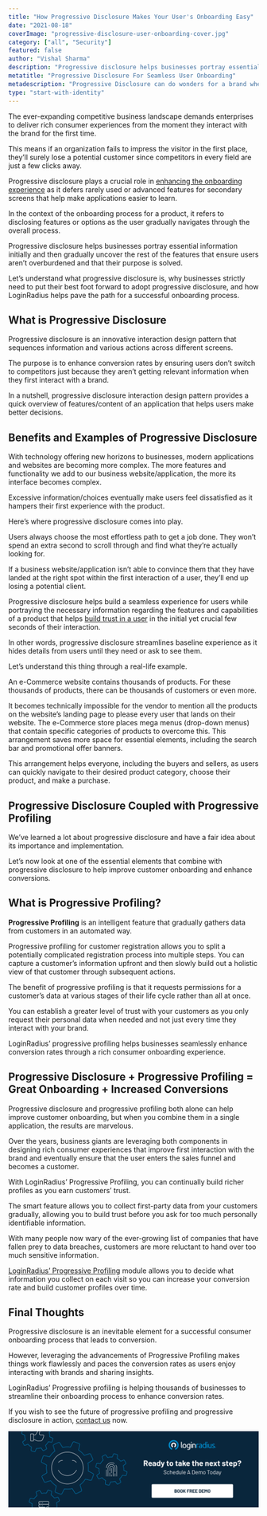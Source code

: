 ```yaml
---
title: "How Progressive Disclosure Makes Your User's Onboarding Easy"
date: "2021-08-18"
coverImage: "progressive-disclosure-user-onboarding-cover.jpg"
category: ["all", "Security"]
featured: false
author: "Vishal Sharma"
description: "Progressive disclosure helps businesses portray essential information initially and then gradually uncover the rest of the features that ensure users aren’t overburdened and that their purpose is solved. This post helps businesses understand the importance of progressive disclosure and progressive profiling that work harmoniously to enhance conversions."
metatitle: "Progressive Disclosure For Seamless User Onboarding"
metadescription: "Progressive Disclosure can do wonders for a brand when it comes to a flawless user onboarding experience. Learn how it works to enhance conversions."
type: "start-with-identity"
---
```


The ever-expanding competitive business landscape demands enterprises to deliver rich consumer experiences from the moment they interact with the brand for the first time.

This means if an organization fails to impress the visitor in the first place, they’ll surely lose a potential customer since competitors in every field are just a few clicks away.

Progressive disclosure plays a crucial role in [enhancing the onboarding experience](https://www.loginradius.com/blog/fuel/importance-customer-onboarding/) as it defers rarely used or advanced features for secondary screens that help make applications easier to learn.

In the context of the onboarding process for a product, it refers to disclosing features or options as the user gradually navigates through the overall process.

Progressive disclosure helps businesses portray essential information initially and then gradually uncover the rest of the features that ensure users aren’t overburdened and that their purpose is solved.

Let’s understand what progressive disclosure is, why businesses strictly need to put their best foot forward to adopt progressive disclosure, and how LoginRadius helps pave the path for a successful onboarding process.

## What is Progressive Disclosure

Progressive disclosure is an innovative interaction design pattern that sequences information and various actions across different screens.

The purpose is to enhance conversion rates by ensuring users don’t switch to competitors just because they aren’t getting relevant information when they first interact with a brand.

In a nutshell, progressive disclosure interaction design pattern provides a quick overview of features/content of an application that helps users make better decisions.

## Benefits and Examples of Progressive Disclosure

With technology offering new horizons to businesses, modern applications and websites are becoming more complex. The more features and functionality we add to our business website/application, the more its interface becomes complex.

Excessive information/choices eventually make users feel dissatisfied as it hampers their first experience with the product.

Here’s where progressive disclosure comes into play.

Users always choose the most effortless path to get a job done. They won’t spend an extra second to scroll through and find what they’re actually looking for.

If a business website/application isn’t able to convince them that they have landed at the right spot within the first interaction of a user, they’ll end up losing a potential client.

Progressive disclosure helps build a seamless experience for users while portraying the necessary information regarding the features and capabilities of a product that helps [build trust in a user](https://www.loginradius.com/customer-security/) in the initial yet crucial few seconds of their interaction.

In other words, progressive disclosure streamlines baseline experience as it hides details from users until they need or ask to see them.

Let’s understand this thing through a real-life example.

An e-Commerce website contains thousands of products. For these thousands of products, there can be thousands of customers or even more.

It becomes technically impossible for the vendor to mention all the products on the website’s landing page to please every user that lands on their website. The e-Commerce store places mega menus (drop-down menus) that contain specific categories of products to overcome this. This arrangement saves more space for essential elements, including the search bar and promotional offer banners.

This arrangement helps everyone, including the buyers and sellers, as users can quickly navigate to their desired product category, choose their product, and make a purchase.

## Progressive Disclosure Coupled with Progressive Profiling

We’ve learned a lot about progressive disclosure and have a fair idea about its importance and implementation.

Let’s now look at one of the essential elements that combine with progressive disclosure to help improve customer onboarding and enhance conversions.

## What is Progressive Profiling?

**Progressive Profiling** is an intelligent feature that gradually gathers data from customers in an automated way.

Progressive profiling for customer registration allows you to split a potentially complicated registration process into multiple steps. You can capture a customer’s information upfront and then slowly build out a holistic view of that customer through subsequent actions.

The benefit of progressive profiling is that it requests permissions for a customer’s data at various stages of their life cycle rather than all at once.

You can establish a greater level of trust with your customers as you only request their personal data when needed and not just every time they interact with your brand.

LoginRadius’ progressive profiling helps businesses seamlessly enhance conversion rates through a rich consumer onboarding experience.

## Progressive Disclosure + Progressive Profiling = Great Onboarding + Increased Conversions

Progressive disclosure and progressive profiling both alone can help improve customer onboarding, but when you combine them in a single application, the results are marvelous.

Over the years, business giants are leveraging both components in designing rich consumer experiences that improve first interaction with the brand and eventually ensure that the user enters the sales funnel and becomes a customer.

With LoginRadius’ Progressive Profiling, you can continually build richer profiles as you earn customers’ trust.

The smart feature allows you to collect first-party data from your customers gradually, allowing you to build trust before you ask for too much personally identifiable information.

With many people now wary of the ever-growing list of companies that have fallen prey to data breaches, customers are more reluctant to hand over too much sensitive information.

[LoginRadius’ Progressive Profiling](https://www.loginradius.com/progressive-profiling/) module allows you to decide what information you collect on each visit so you can increase your conversion rate and build customer profiles over time.

## Final Thoughts

Progressive disclosure is an inevitable element for a successful consumer onboarding process that leads to conversion.

However, leveraging the advancements of Progressive Profiling makes things work flawlessly and paces the conversion rates as users enjoy interacting with brands and sharing insights.

LoginRadius’ Progressive profiling is helping thousands of businesses to streamline their onboarding process to enhance conversion rates.

If you wish to see the future of progressive profiling and progressive disclosure in action, [contact us](https://www.loginradius.com/contact-sales/) now.

[![book-a-demo-loginradius](../assets/book-a-demo-loginradius.png)](https://www.loginradius.com/book-a-demo/)
